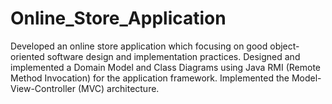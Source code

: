 # Online_Store_Application
Developed an online store application which focusing on good object-oriented software design and implementation practices. Designed and implemented a Domain Model and Class Diagrams using Java RMI (Remote Method Invocation) for the  application framework. Implemented the Model-View-Controller (MVC) architecture.
